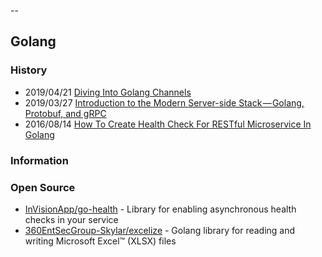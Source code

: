 
--
## Golang

### History
- 2019/04/21 [Diving Into Golang Channels](https://itnext.io/diving-into-golang-channels-e9e610d586e8)
- 2019/03/27 [Introduction to the Modern Server-side Stack — Golang, Protobuf, and gRPC](https://medium.com/velotio-perspectives/introduction-to-the-modern-server-side-stack-golang-protobuf-and-grpc-40407486568)
- 2016/08/14 [How To Create Health Check For RESTful Microservice In Golang](http://goinbigdata.com/how-to-create-health-check-for-restful-microservice-in-golang/)


### Information


### Open Source
- [InVisionApp/go-health](https://github.com/InVisionApp/go-health) - Library for enabling asynchronous health checks in your service
- [360EntSecGroup-Skylar/excelize](https://github.com/360EntSecGroup-Skylar/excelize) - Golang library for reading and writing Microsoft Excel™ (XLSX) files
